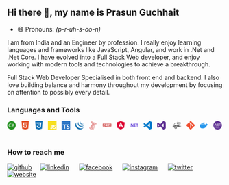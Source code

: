 ## Hi there 👋, my name is Prasun Guchhait 
- 😄 Pronouns: _(p-r-uh-s-oo-n)_

I am from India and an Engineer by profession. I really enjoy learning languages and frameworks like JavaScript, Angular, and work in .Net and .Net Core. I have evolved into a Full Stack Web developer, and enjoy working with modern tools and technologies to achieve a breakthrough.

Full Stack Web Developer Specialised in both front end and backend. I also love building balance and harmony throughout my development by focusing on attention to possibly every detail.

### Languages and Tools 
[<img src='IconPack/csharp.svg' alt='C sharp' height='20'>](https://docs.microsoft.com/en-us/dotnet/csharp/ "C#")&nbsp;&nbsp;
[<img src='IconPack/html5.svg' alt='html' height='20'>](https://developer.mozilla.org/en-US/docs/Web/Guide/HTML/HTML5 "HTML5")&nbsp;&nbsp;
[<img src='IconPack/css3.svg' alt='css' height='20'>](https://developer.mozilla.org/en-US/docs/Web/CSS "CSS3")&nbsp;&nbsp;
[<img src='IconPack/JavaScript.svg' alt='javascript' height='20'>](https://developer.mozilla.org/en-US/docs/Web/JavaScript "JavaScript")&nbsp;&nbsp;
[<img src='IconPack/TypeScript.svg' alt='typescript' height='20'>](https://www.typescriptlang.org/ "TypeScript")&nbsp;&nbsp;
[<img src='IconPack/jQuery.svg' alt='jquery' height='20'>](https://jquery.com/ "jQuery")&nbsp;&nbsp;
[<img src='IconPack/SQLServer.svg' alt='sql server' height='20'>](https://docs.microsoft.com/en-us/sql/sql-server/?view=sql-server-2016 "SQL Server")&nbsp;&nbsp;
[<img src='IconPack/npm.svg' alt='npm' height='20'>](https://www.npmjs.com/ "npm")&nbsp;&nbsp;
[<img src='IconPack/angular.svg' alt='angular' height='20'>](https://angular.io/ "angular")&nbsp;&nbsp;
[<img src='IconPack/dotnet.svg' alt='dotnet' height='20'>](https://docs.microsoft.com/en-us/dotnet/ ".NET")&nbsp;&nbsp;
[<img src='IconPack/vscode.svg' alt='vscode' height='20'>](https://code.visualstudio.com/docs "Visual Studio Code")&nbsp;&nbsp;
[<img src='IconPack/vs.svg' alt='visual studio' height='20'>](https://visualstudio.microsoft.com/ "Visual Studio") &nbsp;&nbsp;
[<img src='IconPack/notepadplusplus.svg' alt='NotePad ++' height='20'>](https://notepad-plus-plus.org/ "Notepad++")&nbsp;&nbsp;
[<img src='IconPack/git.svg' alt='git' height='20'>](https://git-scm.com/ "Git")&nbsp;&nbsp;
[<img src='IconPack/docker.svg' alt='docker' height='20'>](https://www.docker.com/ "Docker")&nbsp;&nbsp;
[<img src='IconPack/NET_Core_Logo.svg' alt='NET_Core' height='20'>](https://docs.microsoft.com/en-us/aspnet/core/?view=aspnetcore-5.0 ".NET CORE")&nbsp;&nbsp;




### How to reach me
[<img src='https://cdn.jsdelivr.net/npm/simple-icons@4.15.0/icons/github.svg' alt='github' height='22'>](https://github.com/guchhaitprasun)&nbsp;&nbsp;&nbsp;&nbsp; [<img src='https://cdn.jsdelivr.net/npm/simple-icons@4.15.0/icons/linkedin.svg' alt='linkedin' height='22'>](https://www.linkedin.com/in/iamprasunguchhait//) &nbsp;&nbsp;&nbsp;&nbsp; [<img src='https://cdn.jsdelivr.net/npm/simple-icons@4.15.0/icons/facebook.svg' alt='facebook' height='22'>](https://www.facebook.com/bubu.prasun.861997.guchhait) &nbsp;&nbsp;&nbsp;&nbsp; [<img src='https://cdn.jsdelivr.net/npm/simple-icons@4.15.0/icons/instagram.svg' alt='instagram' height='22'>](https://www.instagram.com/prasunguchhait) &nbsp;&nbsp;&nbsp;&nbsp; [<img src='https://cdn.jsdelivr.net/npm/simple-icons@4.15.0/icons/twitter.svg' alt='twitter' height='22'>](https://twitter.com/guchhaitprasun) &nbsp;&nbsp;&nbsp;&nbsp; [<img src='https://cdn.jsdelivr.net/npm/simple-icons@4.15.0/icons/icloud.svg' alt='website' height='22'>](https://www.google.com)  


<!--
**guchhaitprasun/guchhaitprasun** is a ✨ _special_ ✨ repository because its `README.md` (this file) appears on your GitHub profile.

Here are some ideas to get you started:

- 🔭 I’m currently working on ...
- 🌱 I’m currently learning ...
- 👯 I’m looking to collaborate on ...
- 🤔 I’m looking for help with ...
- 💬 Ask me about ...
- 📫 How to reach me: ...
: ...
- ⚡ Fun fact: ...
-->

